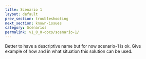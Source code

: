 ```yaml
---
title: Scenario 1
layout: default
prev_section: troubleshooting
next_section: known-issues
category: Scenarios
permalink: v1_0_0-docs/scenario-1/
---
```

Better to have a descriptive name but for now scenario-1 is ok.
Give example of how and in what situation this solution can be used.
